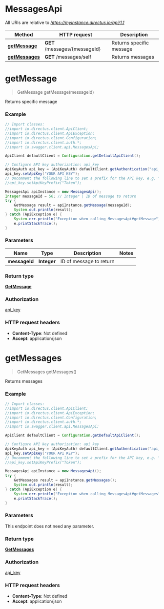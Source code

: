# MessagesApi

All URIs are relative to *https://myinstance.directus.io/api/1.1*

Method | HTTP request | Description
------------- | ------------- | -------------
[**getMessage**](MessagesApi.md#getMessage) | **GET** /messages/{messageId} | Returns specific message
[**getMessages**](MessagesApi.md#getMessages) | **GET** /messages/self | Returns messages


<a name="getMessage"></a>
# **getMessage**
> GetMessage getMessage(messageId)

Returns specific message

### Example
```java
// Import classes:
//import io.directus.client.ApiClient;
//import io.directus.client.ApiException;
//import io.directus.client.Configuration;
//import io.directus.client.auth.*;
//import io.swagger.client.api.MessagesApi;

ApiClient defaultClient = Configuration.getDefaultApiClient();

// Configure API key authorization: api_key
ApiKeyAuth api_key = (ApiKeyAuth) defaultClient.getAuthentication("api_key");
api_key.setApiKey("YOUR API KEY");
// Uncomment the following line to set a prefix for the API key, e.g. "Token" (defaults to null)
//api_key.setApiKeyPrefix("Token");

MessagesApi apiInstance = new MessagesApi();
Integer messageId = 56; // Integer | ID of message to return
try {
    GetMessage result = apiInstance.getMessage(messageId);
    System.out.println(result);
} catch (ApiException e) {
    System.err.println("Exception when calling MessagesApi#getMessage");
    e.printStackTrace();
}
```

### Parameters

Name | Type | Description  | Notes
------------- | ------------- | ------------- | -------------
 **messageId** | **Integer**| ID of message to return |

### Return type

[**GetMessage**](GetMessage.md)

### Authorization

[api_key](../README.md#api_key)

### HTTP request headers

 - **Content-Type**: Not defined
 - **Accept**: application/json

<a name="getMessages"></a>
# **getMessages**
> GetMessages getMessages()

Returns messages

### Example
```java
// Import classes:
//import io.directus.client.ApiClient;
//import io.directus.client.ApiException;
//import io.directus.client.Configuration;
//import io.directus.client.auth.*;
//import io.swagger.client.api.MessagesApi;

ApiClient defaultClient = Configuration.getDefaultApiClient();

// Configure API key authorization: api_key
ApiKeyAuth api_key = (ApiKeyAuth) defaultClient.getAuthentication("api_key");
api_key.setApiKey("YOUR API KEY");
// Uncomment the following line to set a prefix for the API key, e.g. "Token" (defaults to null)
//api_key.setApiKeyPrefix("Token");

MessagesApi apiInstance = new MessagesApi();
try {
    GetMessages result = apiInstance.getMessages();
    System.out.println(result);
} catch (ApiException e) {
    System.err.println("Exception when calling MessagesApi#getMessages");
    e.printStackTrace();
}
```

### Parameters
This endpoint does not need any parameter.

### Return type

[**GetMessages**](GetMessages.md)

### Authorization

[api_key](../README.md#api_key)

### HTTP request headers

 - **Content-Type**: Not defined
 - **Accept**: application/json

